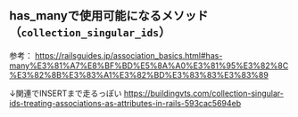 ## has_manyで使用可能になるメソッド （`collection_singular_ids`）

参考：
https://railsguides.jp/association_basics.html#has-many%E3%81%A7%E8%BF%BD%E5%8A%A0%E3%81%95%E3%82%8C%E3%82%8B%E3%83%A1%E3%82%BD%E3%83%83%E3%83%89

↓関連でINSERTまで走るっぽい
https://buildingvts.com/collection-singular-ids-treating-associations-as-attributes-in-rails-593cac5694eb
